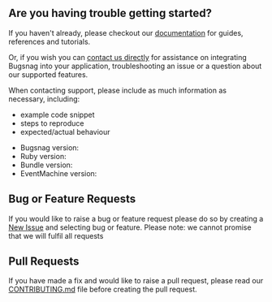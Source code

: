 ## Are you having trouble getting started?
If you haven't already, please checkout our [documentation](https://docs.bugsnag.com/platforms/ruby/event-machine/) for guides, references and tutorials.

Or, if you wish you can [contact us directly](mailto:support@bugsnag.com) for assistance on integrating Bugsnag into your application, troubleshooting an issue or a question about our supported features.

When contacting support, please include as much information as necessary, including:

- example code snippet
- steps to reproduce
- expected/actual behaviour 

* Bugsnag version:
* Ruby version:
* Bundle version:
* EventMachine version:

## Bug or Feature Requests
If you would like to raise a bug or feature request please do so by creating a [New Issue](https://github.com/bugsnag/bugsnag-em/issues/new/choose) and selecting bug or feature.
Please note: we cannot promise that we will fulfil all requests

## Pull Requests
If you have made a fix and would like to raise a pull request, please read our [CONTRIBUTING.md](../CONTRIBUTING.md) file before creating the pull request.